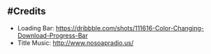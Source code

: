 #Credits
-----
- Loading Bar: https://dribbble.com/shots/111616-Color-Changing-Download-Progress-Bar
- Title Music: http://www.nosoapradio.us/